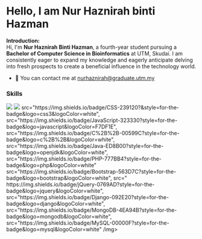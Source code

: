 # Hello, I am Nur Haznirah binti Hazman

<b>Introduction:</b>
<br>
Hi, I'm <b>Nur Haznirah Binti Hazman</b>, a fourth-year student pursuing a <b>Bachelor of Computer Science in Bioinformatics</b> at UTM, Skudai. I am consistently eager to expand my knowledge and eagerly anticipate delving into fresh prospects to create a beneficial influence in the technology world.

<ul>
  <li>📧 You can contact me at <u>nurhaznirah@graduate.utm.my</u></li>
</ul>  

<h3>Skills</h3>
<img
  src="https://img.shields.io/badge/Python-3776AB?style=for-the-badge&logo=python&logoColor=white"
/>
<img
  src="https://img.shields.io/badge/HTML-239120?style=for-the-badge&logo=html5&logoColor=white",
/>
  src="https://img.shields.io/badge/CSS-239120?&style=for-the-badge&logo=css3&logoColor=white",
  src="https://img.shields.io/badge/JavaScript-323330?style=for-the-badge&logo=javascript&logoColor=F7DF1E",
  src="https://img.shields.io/badge/C%2B%2B-00599C?style=for-the-badge&logo=c%2B%2B&logoColor=white",
  src="https://img.shields.io/badge/Java-ED8B00?style=for-the-badge&logo=openjdk&logoColor=white",
  src="https://img.shields.io/badge/PHP-777BB4?style=for-the-badge&logo=php&logoColor=white"
  src="https://img.shields.io/badge/Bootstrap-563D7C?style=for-the-badge&logo=bootstrap&logoColor=white",
  src="	https://img.shields.io/badge/jQuery-0769AD?style=for-the-badge&logo=jquery&logoColor=white",
  src="https://img.shields.io/badge/Django-092E20?style=for-the-badge&logo=django&logoColor=white",
  src="https://img.shields.io/badge/MongoDB-4EA94B?style=for-the-badge&logo=mongodb&logoColor=white",
  src="https://img.shields.io/badge/MySQL-00000F?style=for-the-badge&logo=mysql&logoColor=white"
  /img>
